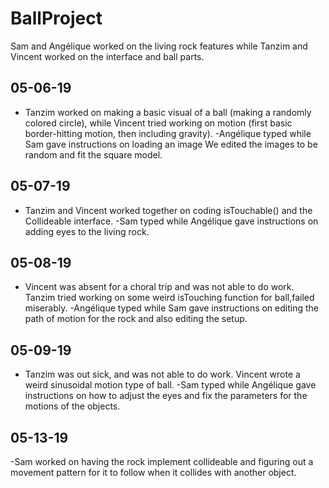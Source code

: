 # BallProject
Sam and Angélique worked on the living rock features while Tanzim and Vincent worked on the interface and ball parts.

## 05-06-19
- Tanzim worked on making a basic visual of a ball (making a randomly colored circle), while Vincent tried working on motion (first basic border-hitting motion, then including gravity).
-Angélique typed while Sam gave instructions on loading an image We edited the images to be random and fit the square model.

## 05-07-19
- Tanzim and Vincent worked together on coding isTouchable() and the Collideable interface.
-Sam typed while Angélique gave instructions on adding eyes to the living rock.

## 05-08-19
- Vincent was absent for a choral trip and was not able to do work. Tanzim tried working on some weird isTouching function for ball,failed miserably.
-Angélique typed while Sam gave instructions on editing the path of motion for the rock and also editing the setup.

## 05-09-19
- Tanzim was out sick, and was not able to do work. Vincent wrote a weird sinusoidal motion type of ball.
-Sam typed while Angélique gave instructions on how to adjust the eyes and fix the parameters for the motions of the objects.

## 05-13-19
-Sam worked on having the rock implement collideable and figuring out a movement pattern for it to follow when it collides with another object.
